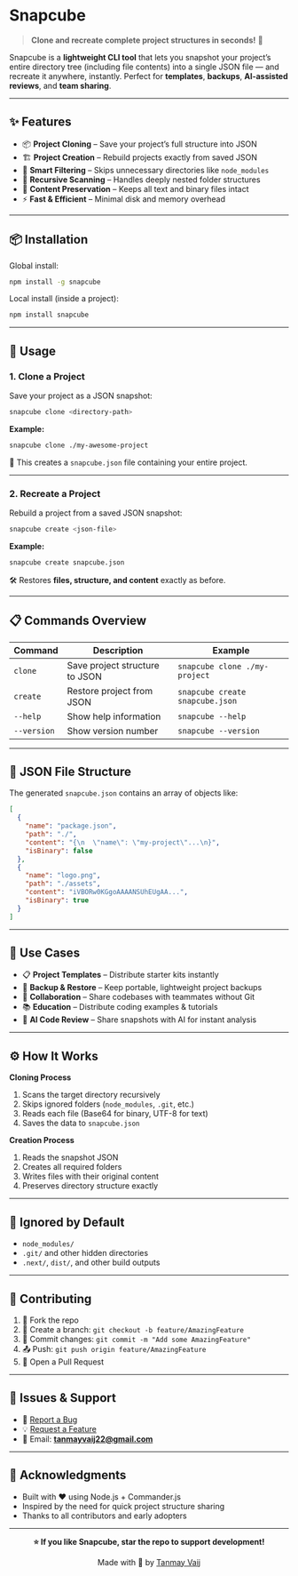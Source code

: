 # **Snapcube**

> **Clone and recreate complete project structures in seconds!** 🚀

Snapcube is a **lightweight CLI tool** that lets you snapshot your project’s entire directory tree (including file contents) into a single JSON file — and recreate it anywhere, instantly.
Perfect for **templates**, **backups**, **AI-assisted reviews**, and **team sharing**.

---

## ✨ **Features**

* 📦 **Project Cloning** – Save your project’s full structure into JSON
* 🏗 **Project Creation** – Rebuild projects exactly from saved JSON
* 🚫 **Smart Filtering** – Skips unnecessary directories like `node_modules`
* 🔄 **Recursive Scanning** – Handles deeply nested folder structures
* 📝 **Content Preservation** – Keeps all text and binary files intact
* ⚡ **Fast & Efficient** – Minimal disk and memory overhead

---

## 📦 **Installation**

Global install:

```bash
npm install -g snapcube
```

Local install (inside a project):

```bash
npm install snapcube
```

---

## 🚀 **Usage**

### **1. Clone a Project**

Save your project as a JSON snapshot:

```bash
snapcube clone <directory-path>
```

**Example:**

```bash
snapcube clone ./my-awesome-project
```

📄 This creates a `snapcube.json` file containing your entire project.

---

### **2. Recreate a Project**

Rebuild a project from a saved JSON snapshot:

```bash
snapcube create <json-file>
```

**Example:**

```bash
snapcube create snapcube.json
```

🛠 Restores **files, structure, and content** exactly as before.

---

## 📋 **Commands Overview**

| Command     | Description                    | Example                         |
| ----------- | ------------------------------ | ------------------------------- |
| `clone`     | Save project structure to JSON | `snapcube clone ./my-project`   |
| `create`    | Restore project from JSON      | `snapcube create snapcube.json` |
| `--help`    | Show help information          | `snapcube --help`               |
| `--version` | Show version number            | `snapcube --version`            |

---

## 📁 **JSON File Structure**

The generated `snapcube.json` contains an array of objects like:

```json
[
  {
    "name": "package.json",
    "path": "./",
    "content": "{\n  \"name\": \"my-project\"...\n}",
    "isBinary": false
  },
  {
    "name": "logo.png",
    "path": "./assets",
    "content": "iVBORw0KGgoAAAANSUhEUgAA...", 
    "isBinary": true
  }
]
```

---

## 🎯 **Use Cases**

* 📋 **Project Templates** – Distribute starter kits instantly
* 🔄 **Backup & Restore** – Keep portable, lightweight project backups
* 🤝 **Collaboration** – Share codebases with teammates without Git
* 📚 **Education** – Distribute coding examples & tutorials
* 🤖 **AI Code Review** – Share snapshots with AI for instant analysis

---

## ⚙️ **How It Works**

**Cloning Process**

1. Scans the target directory recursively
2. Skips ignored folders (`node_modules`, `.git`, etc.)
3. Reads each file (Base64 for binary, UTF-8 for text)
4. Saves the data to `snapcube.json`

**Creation Process**

1. Reads the snapshot JSON
2. Creates all required folders
3. Writes files with their original content
4. Preserves directory structure exactly

---

## 🚫 **Ignored by Default**

* `node_modules/`
* `.git/` and other hidden directories
* `.next/`, `dist/`, and other build outputs

---

## 🤝 **Contributing**

1. 🍴 Fork the repo
2. 🌱 Create a branch: `git checkout -b feature/AmazingFeature`
3. 💾 Commit changes: `git commit -m "Add some AmazingFeature"`
4. 📤 Push: `git push origin feature/AmazingFeature`
5. 🎉 Open a Pull Request

---

## 🐛 **Issues & Support**

* 🐞 [Report a Bug](https://github.com/tanmayvaij/snapcube/issues)
* 💡 [Request a Feature](https://github.com/tanmayvaij/snapcube/issues/new)
* 📧 Email: **[tanmayvaij22@gmail.com](mailto:tanmayvaij22@gmail.com)**

---

## 🙏 **Acknowledgments**

* Built with ❤️ using Node.js + Commander.js
* Inspired by the need for quick project structure sharing
* Thanks to all contributors and early adopters

---

<div align="center">

**⭐ If you like Snapcube, star the repo to support development!**

Made with 💖 by [Tanmay Vaij](https://github.com/tanmayvaij)

</div>
